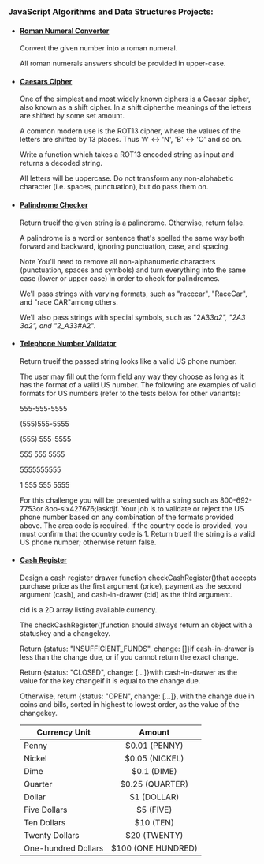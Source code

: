 ### JavaScript Algorithms and Data Structures Projects:

* #### [Roman Numeral Converter](https://github.com/AndrewTer/freeCodeCamp/blob/master/Javascript-Algorithms-And-Data-Structures-Projects/Roman-Numeral-Converter/main.js)
  Convert the given number into a roman numeral.
  
  All roman numerals answers should be provided in upper-case.

* #### [Caesars Cipher](https://github.com/AndrewTer/freeCodeCamp/blob/master/Javascript-Algorithms-And-Data-Structures-Projects/Caesars-Cipher/main.js)
  One of the simplest and most widely known ciphers is a Caesar cipher, also known as a shift cipher. In a shift cipherthe meanings of the letters are shifted by some set amount.

  A common modern use is the ROT13 cipher, where the values of the letters are shifted by 13 places. Thus 'A' ↔ 'N', 'B' ↔ 'O' and so on.

  Write a function which takes a ROT13 encoded string as input and returns a decoded string.

  All letters will be uppercase. Do not transform any non-alphabetic character (i.e. spaces, punctuation), but do pass them on.
  
* #### [Palindrome Checker](https://github.com/AndrewTer/freeCodeCamp/blob/master/Javascript-Algorithms-And-Data-Structures-Projects/Palindrome-Checker/main.js)
  Return trueif the given string is a palindrome. Otherwise, return false.

  A palindrome is a word or sentence that's spelled the same way both forward and backward, ignoring punctuation, case, and spacing.

  Note
  You'll need to remove all non-alphanumeric characters (punctuation, spaces and symbols) and turn everything into the same case (lower or upper case) in order to check for palindromes.

  We'll pass strings with varying formats, such as "racecar", "RaceCar", and "race CAR"among others.

  We'll also pass strings with special symbols, such as "2A3*3a2", "2A3 3a2", and "2_A3*3#A2".
  
* #### [Telephone Number Validator](https://github.com/AndrewTer/freeCodeCamp/blob/master/Javascript-Algorithms-And-Data-Structures-Projects/Telephone-Number-Validator/main.js)
  Return trueif the passed string looks like a valid US phone number.

  The user may fill out the form field any way they choose as long as it has the format of a valid US number. The following are examples of valid formats for US numbers (refer to the tests below for other variants):

  555-555-5555
  
  (555)555-5555
  
  (555) 555-5555
  
  555 555 5555
  
  5555555555
  
  1 555 555 5555

  For this challenge you will be presented with a string such as 800-692-7753or 8oo-six427676;laskdjf. Your job is to validate or reject the US phone number based on any combination of the formats provided above. The area code is required. If the country code is provided, you must confirm that the country code is 1. Return trueif the string is a valid US phone number; otherwise return false.

* #### [Cash Register](https://github.com/AndrewTer/freeCodeCamp/blob/master/Javascript-Algorithms-And-Data-Structures-Projects/Cash-Register/main.js)
  Design a cash register drawer function checkCashRegister()that accepts purchase price as the first argument (price), payment as the second argument (cash), and cash-in-drawer (cid) as the third argument.

  cid is a 2D array listing available currency.

  The checkCashRegister()function should always return an object with a statuskey and a changekey.

  Return {status: "INSUFFICIENT_FUNDS", change: []}if cash-in-drawer is less than the change due, or if you cannot return the exact change.

  Return {status: "CLOSED", change: [...]}with cash-in-drawer as the value for the key changeif it is equal to the change due.

  Otherwise, return {status: "OPEN", change: [...]}, with the change due in coins and bills, sorted in highest to lowest order, as the value of the changekey.
  
  | Currency Unit       | Amount              |
  | ------------------- |:-------------------:|
  | Penny               | $0.01 (PENNY)       |
  | Nickel              | $0.05 (NICKEL)      |
  | Dime                | $0.1  (DIME)        |
  | Quarter             | $0.25 (QUARTER)     |
  | Dollar              | $1    (DOLLAR)      |
  | Five Dollars        | $5    (FIVE)        |
  | Ten Dollars         | $10   (TEN)         |
  | Twenty Dollars      | $20   (TWENTY)      |
  | One-hundred Dollars | $100  (ONE HUNDRED) |

